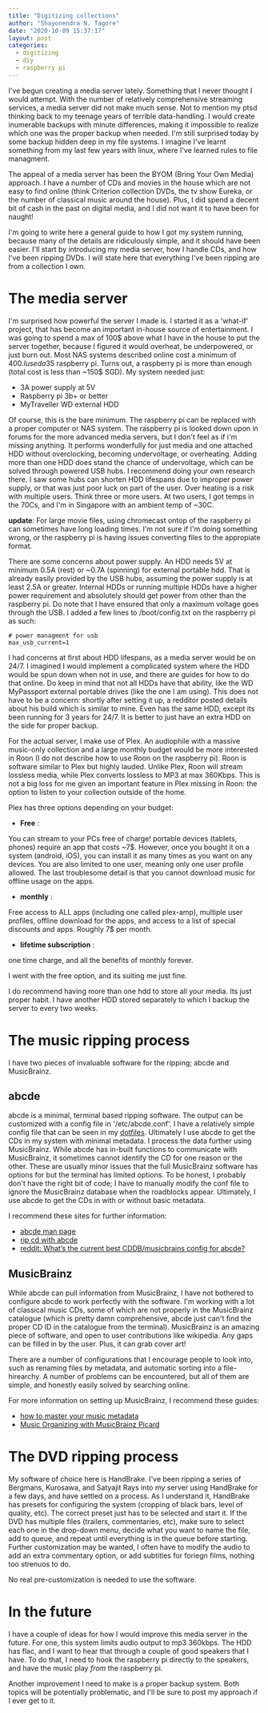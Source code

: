 ```yaml
---
title: "Digitizing collections"
author: "Shayonendra N. Tagore"
date: "2020-10-09 15:37:17"
layout: post
categories:
  - digitizing
  - diy
  - raspberry pi
---
```


I've begun creating a media server lately. Something that I never thought I would attempt. With the
number of relatively comprehensive streaming services, a media server did not make much sense. Not
to mention my ptsd thinking back to my teenage years of terrible data-handling. I would create
inumerable backups with minute differences, making it impossible to realize which one was the proper
backup when needed. I'm still surprised today by some backup hidden deep in my file systems. I
imagine I've learnt something from my last few years with linux, where I've learned rules to file
managment.

The appeal of a media server has been the BYOM (Bring Your Own Media) approach. I have a number of
CDs and movies in the house which are not easy to find online (think Criterion collection DVDs, the tv
show Eureka, or the number of classical music around the house). Plus, I did spend a decent bit of
cash in the past on digital media, and I did not want it to have been for naught!

I'm going to write here a general guide to how I got my system running, because many of the details
are ridiculously simple, and it should have been easier. I'll start by introducing my media server,
how I handle CDs, and how I've been ripping DVDs. I will state here that everything I've been
ripping are from a collection I own.


# The media server

I'm surprised how powerful the server I made is. I started it as a 'what-if' project, that has
become an important in-house source of entertainment. I was going to spend a max of 100$ above what
I have in the house to put the server together, because I figured it would overheat, be
underpowered, or just burn out. Most NAS systems described online cost a minimum of 400$. I used a
35$ raspberry pi. Turns out, a raspberry pi is more than enough (total cost is less than ~150$
SGD). My system needed just:

- 3A power supply at 5V
- Raspberry pi 3b+ or better
- MyTraveller WD external HDD

Of course, this is the bare minimum. The raspberry pi can be replaced with a proper computer or NAS
system. The raspberry pi is looked down upon in forums for the more advanced media servers, but I
don't feel as if i'm missing anything. It performs wonderfully for just media and one attached HDD
without overclocking, becoming undervoltage, or overheating. Adding more than one HDD does stand the
chance of undervoltage, which can be solved through powered USB hubs. I recommend doing your own
research there. I saw some hubs can shorten HDD lifespans due to improper power supply, or that was
just poor luck on part of the user. Over heating is a risk with multiple users. Think three or more
users. At two users, I got temps in the 70Cs, and I'm in Singapore with an ambient temp of ~30C.


**update**: For large movie files, using chromecast ontop of the raspberry pi can sometimes have
long loading times. I'm not sure if I'm doing something wrong, or the raspberry pi is having issues
converting files to the appropiate format.


There are some concerns about power supply. An HDD needs 5V at minimum 0.5A (rest) or ~0.7A
(spinning) for external portable hdd. That is already easily provided by the USB hubs, assuming the
power supply is at least 2.5A or greater. Internal HDDs or running multiple HDDs have a higher power
requirement and absolutely should get power from other than the raspberry pi. Do note that I have
ensured that only a maximum voltage goes through the USB. I added a few lines to /boot/config.txt on
the raspberry pi as such:

```
# power managment for usb
max_usb_current=1

```


I had concerns at first about HDD lifespans, as a media server would be on 24/7. I imagined I would
implement a complicated system where the HDD would be spun down when not in use, and there are
guides for how to do that online. Do keep in mind that not all HDDs have that ability, like the WD
MyPassport external portable drives (like the one I am using). This does not have to be a concern:
shortly after setting it up, a redditor posted details about his build which is similar to
mine. Even has the same HDD, except its been running for 3 years for 24/7. It is better to just have an
extra HDD on the side for proper backup.


For the actual server, I make use of Plex. An audiophile with a massive music-only collection and a
large monthly budget would be more interested in Roon (I do not describe how to use Roon on the
raspberry pi). Roon is software similar to Plex but highly lauded. Unlike Plex, Roon will stream
lossless media, while Plex converts lossless to MP3 at max 360Kbps. This is not a big loss for me
given an important feature in Plex missing in Roon: the option to listen to your collection outside
of the home.

Plex has three options depending on your budget:

- **Free** :

You can stream to your PCs free of charge! portable devices (tablets, phones) require an app that costs ~7$. However, once you bought it on a system (android, iOS), you can install it as many times as you want on any devices. You are also limited to one user, meaning only one user profile allowed. The last troublesome detail is that you cannot download music for offline usage on the apps.

- **monthly** :

Free access to ALL apps (including one called plex-amp), multiple user profiles, offline download
for the apps, and access to a list of special discounts and apps. Roughly 7$ per month.

- **lifetime subscription** :

one time charge, and all the benefits of monthly forever.


I went with the free option, and its suiting me just fine.


I do recommend having more than one hdd to store all your media. Its just proper habit. I have
another HDD stored separately to which I backup the server to every two weeks.


# The music ripping process

I have two pieces of invaluable software for the ripping; abcde and MusicBrainz.


## abcde

abcde is a minimal, terminal based ripping software. The output can be customized with a config file
in '/etc/abcde.conf'. I have a relatively simple config file that can be seen in my
[dotfiles](https://github.com/SNTag/.dotfiles/blob/master/abcde.conf). Ultimately I use abcde to get
the CDs in my system with minimal metadata. I process the data further using MusicBrainz. While
abcde has in-built functions to communicate with MusicBrainz, it sometimes cannot identify the CD
for one reason or the other. These are usually minor issues that the full MusicBrainz software has
options for but the terminal has limited options. To be honest, I probably don't have the right bit
of code; I have to manually modify the conf file to ignore the MusicBrainz database when the
roadblocks appear. Ultimately, I use abcde to get the CDs in with or without basic metadata.

I recommend these sites for further information:
- [abcde man page](https://linux.die.net/man/1/abcde)
- [rip cd with abcde](https://www.maketecheasier.com/rip-cd-with-abcde/)
- [reddit: What’s the current best CDDB/musicbrains config for abcde?](https://www.reddit.com/r/DataHoarder/comments/hcvy12/whats_the_current_best_cddbmusicbrains_config_for/)


## MusicBrainz

While abcde can pull information from MusicBrainz, I have not bothered to configure abcde to work
perfectly with the software. I'm working with a lot of classical music CDs, some of which are not
properly in the MusicBrainz catalogue (which is pretty damn comprehensive, abcde just can't find the
proper CD ID in the catalogue from the terminal). MusicBrainz is an amazing piece of software, and
open to user contributions like wikipedia. Any gaps can be filled in by the user. Plus, it can grab
cover art!

There are a number of configurations that I encourage people to look into, such as renaming files by
metadata, and automatic sorting into a file-hirearchy. A number of problems can be encountered, but
all of them are simple, and honestly easily solved by searching online.

For more information on setting up MusicBrainz, I recommend these guides:
- [how to master your music metadata](https://www.techhive.com/article/3192777/how-to-master-your-music-metadata-part-1.html)
- [Music Organizing with MusicBrainz Picard](https://forums.plex.tv/t/howto-music-organizing-with-musicbrainz-picard/218734)


# The DVD ripping process

My software of choice here is HandBrake. I've been ripping a series of Bergmans, Kurosawa, and
Satyajit Rays into my server using HandBrake for a few days, and have settled on a process. As I
understand it, HandBrake has presets for configuring the system (cropping of black bars, level of
quality, etc). The correct preset just has to be selected and start it. If the DVD has multiple
files (trailers, commentaries, etc), make sure to select each one in the drop-down menu, decide what
you want to name the file, add to queue, and repeat until everything is in the queue before
starting. Further customization may be wanted, I often have to modify the audio to add an extra
commentary option, or add subtitles for foriegn films, nothing too strenuos to do.

No real pre-customization is needed to use the software.


# In the future

I have a couple of ideas for how I would improve this media server in the future. For one, this
system limits audio output to mp3 360kbps. The HDD has flac, and I want to hear that through a
couple of good speakers that I have. To do that, I need to hook the raspberry pi directly to the
speakers, and have the music play *from* the raspberry pi.

Another improvement I need to make is a proper backup system. Both topics will be potentially
problematic, and I'll be sure to post my approach if I ever get to it.
